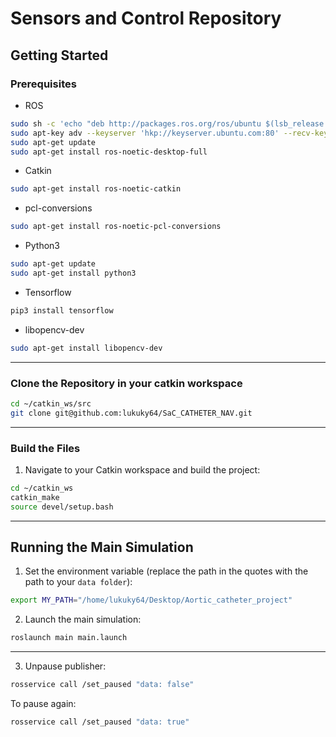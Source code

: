 # Sensors and Control Repository

## Getting Started

### Prerequisites
- ROS
```Bash
sudo sh -c 'echo "deb http://packages.ros.org/ros/ubuntu $(lsb_release -sc) main" > /etc/apt/sources.list.d/ros-latest.list'
sudo apt-key adv --keyserver 'hkp://keyserver.ubuntu.com:80' --recv-key C1CF6E31E6BADE8868B172B4F42ED6FBAB17C654
sudo apt-get update
sudo apt-get install ros-noetic-desktop-full
```
- Catkin
```Bash
sudo apt-get install ros-noetic-catkin
```
- pcl-conversions
```Bash
sudo apt-get install ros-noetic-pcl-conversions
```
- Python3
```Bash
sudo apt-get update
sudo apt-get install python3
```
- Tensorflow
```Bash
pip3 install tensorflow
```
- libopencv-dev
```Bash
sudo apt-get install libopencv-dev
```
---

### Clone the Repository in your catkin workspace
 
```bash
cd ~/catkin_ws/src
git clone git@github.com:lukuky64/SaC_CATHETER_NAV.git
```

---

### Build the Files

1. Navigate to your Catkin workspace and build the project:

```bash
cd ~/catkin_ws
catkin_make
source devel/setup.bash
```

---

## Running the Main Simulation

1. Set the environment variable (replace the path in the quotes with the path to your `data folder`):
```bash
export MY_PATH="/home/lukuky64/Desktop/Aortic_catheter_project"
```

2. Launch the main simulation:
```bash
roslaunch main main.launch
```
---

3. Unpause publisher:
```Bash
rosservice call /set_paused "data: false" 
```

To pause again:
```Bash
rosservice call /set_paused "data: true" 
```

